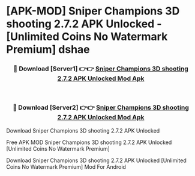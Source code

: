 # [APK-MOD] Sniper Champions  3D shooting 2.7.2 APK Unlocked - [Unlimited Coins No Watermark Premium] dshae



<div align="center">
<h3>🔴 Download [Server1] 👉👉 <a href="https://momento.my/?title=Sniper_Champions__3D_shooting_2.7.2_APK_Unlocked">Sniper Champions  3D shooting 2.7.2 APK Unlocked Mod Apk</a></h3><br>

<h3>🔴 Download [Server2] 👉👉 <a href="https://momento.my/?title=Sniper_Champions__3D_shooting_2.7.2_APK_Unlocked">Sniper Champions  3D shooting 2.7.2 APK Unlocked Mod Apk</a></h3>
</div>



Download Sniper Champions  3D shooting 2.7.2 APK Unlocked 

Free APK MOD Sniper Champions  3D shooting 2.7.2 APK Unlocked [Unlimited Coins No Watermark Premium]

Download Sniper Champions  3D shooting 2.7.2 APK Unlocked [Unlimited Coins No Watermark Premium] Mod For Android
